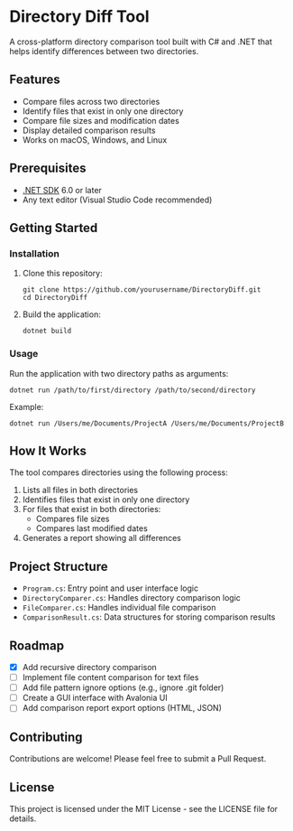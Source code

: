 # Directory Diff Tool

A cross-platform directory comparison tool built with C# and .NET that helps identify differences between two directories.

## Features

- Compare files across two directories
- Identify files that exist in only one directory
- Compare file sizes and modification dates
- Display detailed comparison results
- Works on macOS, Windows, and Linux

## Prerequisites

- [.NET SDK](https://dotnet.microsoft.com/download) 6.0 or later
- Any text editor (Visual Studio Code recommended)

## Getting Started

### Installation

1. Clone this repository:
   ```
   git clone https://github.com/yourusername/DirectoryDiff.git
   cd DirectoryDiff
   ```

2. Build the application:
   ```
   dotnet build
   ```

### Usage

Run the application with two directory paths as arguments:

```
dotnet run /path/to/first/directory /path/to/second/directory
```

Example:
```
dotnet run /Users/me/Documents/ProjectA /Users/me/Documents/ProjectB
```

## How It Works

The tool compares directories using the following process:

1. Lists all files in both directories
2. Identifies files that exist in only one directory
3. For files that exist in both directories:
   - Compares file sizes
   - Compares last modified dates
4. Generates a report showing all differences

## Project Structure

- `Program.cs`: Entry point and user interface logic
- `DirectoryComparer.cs`: Handles directory comparison logic
- `FileComparer.cs`: Handles individual file comparison
- `ComparisonResult.cs`: Data structures for storing comparison results

## Roadmap

- [x] Add recursive directory comparison
- [ ] Implement file content comparison for text files
- [ ] Add file pattern ignore options (e.g., ignore .git folder)
- [ ] Create a GUI interface with Avalonia UI
- [ ] Add comparison report export options (HTML, JSON)

## Contributing

Contributions are welcome! Please feel free to submit a Pull Request.

## License

This project is licensed under the MIT License - see the LICENSE file for details.
